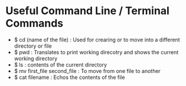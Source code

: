 # Useful Command Line / Terminal Commands

- $ cd (name of the file) : Used for crearing or to move into a different directory or file
- $ pwd : Translates to print working direcotry and shows the current working directory
- $ ls : contents of the current directory
- $ mv first_file second_file : To move from one file to another
- $ cat filename : Echos the contents of the file
